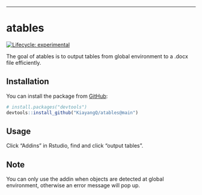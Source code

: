 
<!-- README.md is generated from README.Rmd. Please edit that file -->

-----

# atables

[![Lifecycle:
experimental](https://img.shields.io/badge/lifecycle-experimental-orange.svg)](https://www.tidyverse.org/lifecycle/#experimental)

The goal of atables is to output tables from global environment to a
.docx file efficiently.

## Installation

You can install the package from [GitHub](https://github.com/):

``` r
# install.packages("devtools")
devtools::install_github("KiayangQ/atables@main")
```

## Usage

Click “Addins” in Rstudio, find and click “output tables”.

## Note

You can only use the addin when objects are detected at global
environment, otherwise an error message will pop up.
